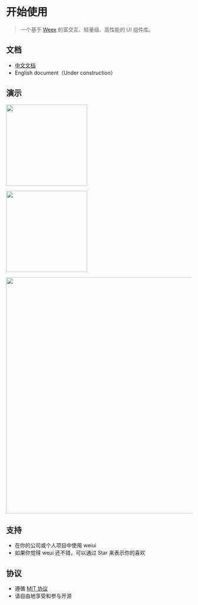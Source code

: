 # 开始使用

> 一个基于 [Weex](https://github.com/apache/incubator-weex) 的富交互、轻量级、高性能的 UI 组件库。

## 文档

- [中文文档](http://weiui.cc/)
- English document（Under construction）

## 演示

<a href="http://weiui.cc/app/android.apk" target="_blank"><img src="http://weiui.cc/app/android.png?_t=002" width="220px"></a>

<a href="javascript:alert('没有钱申请开发者账号上架！');"><img src="http://weiui.cc/app/ios.png?_t=002" width="220px"></a>

<img src="http://weiui.cc/app/demo.png?_t=002" width="640px">

## 支持

* 在你的公司或个人项目中使用 weiui
* 如果你觉得 weui 还不错，可以通过 Star 来表示你的喜欢

## 协议

* 遵循 [MIT 协议](http://opensource.org/licenses/MIT)
* 请自由地享受和参与开源

